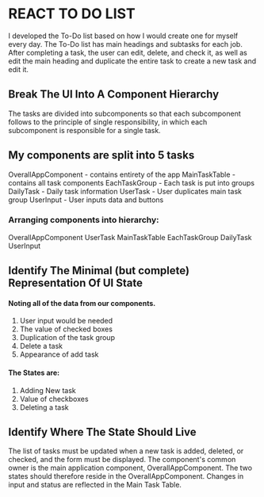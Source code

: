 # REACT TO DO LIST

I developed the To-Do list based on how I would create one for myself every day. The To-Do list has main headings and subtasks for each job. After completing a task, the user can edit, delete, and check it, as well as edit the main heading and duplicate the entire task to create a new task and edit it. 

## Break The UI Into A Component Hierarchy
The tasks are divided into subcomponents so that each subcomponent follows to the principle of single responsibility, in which each subcomponent is responsible for a single task.

## My components are split into 5 tasks

OverallAppComponent - contains entirety of the app
MainTaskTable - contains all task components
EachTaskGroup - Each task is put into groups
DailyTask - Daily task information 
UserTask - User duplicates main task group 
UserInput -  User inputs data and buttons


### Arranging components into hierarchy: 
OverallAppComponent
UserTask
MainTaskTable
EachTaskGroup
DailyTask
UserInput


## Identify The Minimal (but complete) Representation Of UI State

#### Noting all of the data from our components. 
1. User input would be needed 
2. The value of checked boxes 
3. Duplication of the task group 
4. Delete a task 
5. Appearance of add task

#### The States are:
1. Adding New task
2. Value of checkboxes
3. Deleting a task

## Identify Where The State Should Live
The list of tasks must be updated when a new task is added, deleted, or checked, and the form must be displayed. The component's common owner is the main application component, OverallAppComponent. The two states should therefore reside in the OverallAppComponent. 
Changes in input and status are reflected in the Main Task Table.


